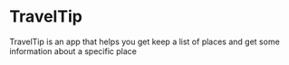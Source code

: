 # TravelTip
TravelTip is an app that helps you get keep a list of places and get some information about a specific place
